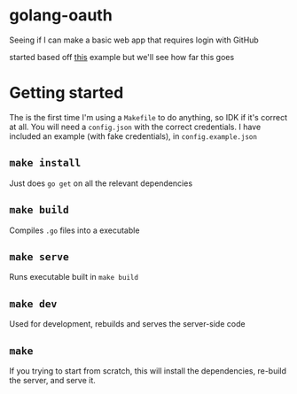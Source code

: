 # golang-oauth
Seeing if I can make a basic web app that requires login with GitHub

started based off [this](https://github.com/andrewtian/golang-github-oauth-example/blob/master/main.go) 
example but we'll see how far this goes

# Getting started

The is the first time I'm using a `Makefile` to do anything, so IDK if it's correct at all. You will need a `config.json` with the correct credentials. I have included an example (with fake credentials), in `config.example.json`

## `make install`

Just does `go get` on all the relevant dependencies

## `make build`

Compiles `.go` files into a executable

## `make serve`

Runs executable built in `make build`

## `make dev`

Used for development, rebuilds and serves the server-side code

## `make`

If you trying to start from scratch, this will install the dependencies, re-build the server, and serve it.
